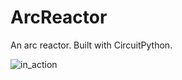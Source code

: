 # ArcReactor

An arc reactor. Built with CircuitPython.

![in_action](https://user-images.githubusercontent.com/2353242/45270281-85cd2e80-b450-11e8-8249-56e39448d3ca.gif)

